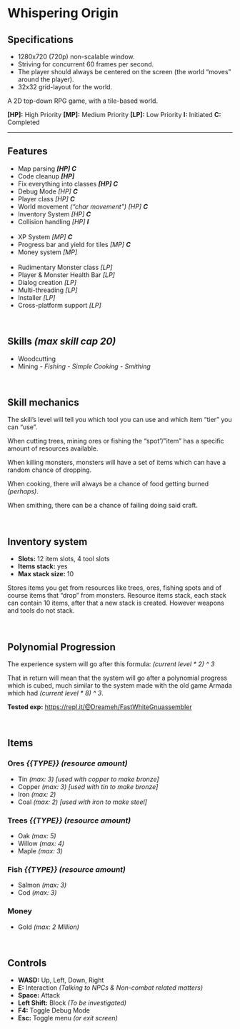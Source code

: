 # Whispering Origin


## Specifications

- 1280x720 (720p) non-scalable window.
- Striving for concurrent 60 frames per second.
- The player should always be centered on the screen (the world “moves” around the player).
- 32x32 grid-layout for the world.

A 2D top-down RPG game, with a tile-based world.


**[HP]:** High Priority **[MP]:** Medium Priority **[LP]:** Low Priority
**I:** Initiated **C:** Completed

---

## Features

- Map parsing _**[HP] C**_
- Code cleanup _**[HP]**_
- Fix everything into classes _**[HP] C**_
- Debug Mode _[HP] **C**_
- Player class _[HP] **C**_
- World movement _(“char movement”) [HP] **C**_
- Inventory System _[HP] **C**_
- Collision handling _[HP] **I**_
<br /><br />
- XP System _[MP] **C**_
- Progress bar and yield for tiles _[MP] **C**_
- Money system _[MP]_
<br /><br />
- Rudimentary Monster class _[LP]_
- Player & Monster Health Bar _[LP]_
- Dialog creation _[LP]_
- Multi-threading _[LP]_
- Installer _[LP]_
- Cross-platform support _[LP]_

<br />


## Skills *(max skill cap 20)*

- Woodcutting
- Mining
*- Fishing*
*- Simple Cooking*
*- Smithing*

<br />


## Skill mechanics

The skill’s level will tell you which tool you can use and which item “tier” you can “use”.

When cutting trees, mining ores or fishing the “spot”/”item” has a specific amount of resources available.

When killing monsters, monsters will have a set of items which can have a random chance of dropping.

When cooking, there will always be a chance of food getting burned *(perhaps)*.

When smithing, there can be a chance of failing doing said craft.

<br />


## Inventory system

- **Slots:** 12 item slots, 4 tool slots
- **Items stack:** yes
- **Max stack size:** 10

Stores items you get from resources like trees, ores, fishing spots and of course items that “drop” from monsters. Resource items stack, each stack can contain 10 items, after that a new stack is created. However weapons and tools do not stack.

<br />


## Polynomial Progression

The experience system will go after this formula: 
*(current level * 2) ^ 3*


That in return will mean that the system will go after a polynomial progress which is cubed, much similar to the system made with the old game Armada which had *(current level * 8) ^ 3*.

**Tested exp:** https://repl.it/@Dreameh/FastWhiteGnuassembler

<br />


## Items

### Ores *{{TYPE}} (resource amount)*

- Tin *(max: 3) [used with copper to make bronze]*
- Copper *(max: 3) [used with tin to make bronze]*
- Iron *(max: 2)*
- Coal *(max: 2) [used with iron to make steel]*


### Trees *{{TYPE}} (resource amount)*

- Oak *(max: 5)*
- Willow *(max: 4)*
- Maple *(max: 3)*


### Fish *{{TYPE}} (resource amount)*

- Salmon *(max: 3)*
- Cod *(max: 3)*


### Money

- Gold *(max: 2 Million)*

<br />


## Controls

- **WASD:** Up, Left, Down, Right
- **E:** Interaction *(Talking to NPCs & Non-combat related matters)*
- **Space:** Attack
- **Left Shift:** Block *(To be investigated)*
- **F4:** Toggle Debug Mode
- **Esc:** Toggle menu *(or exit screen)*
